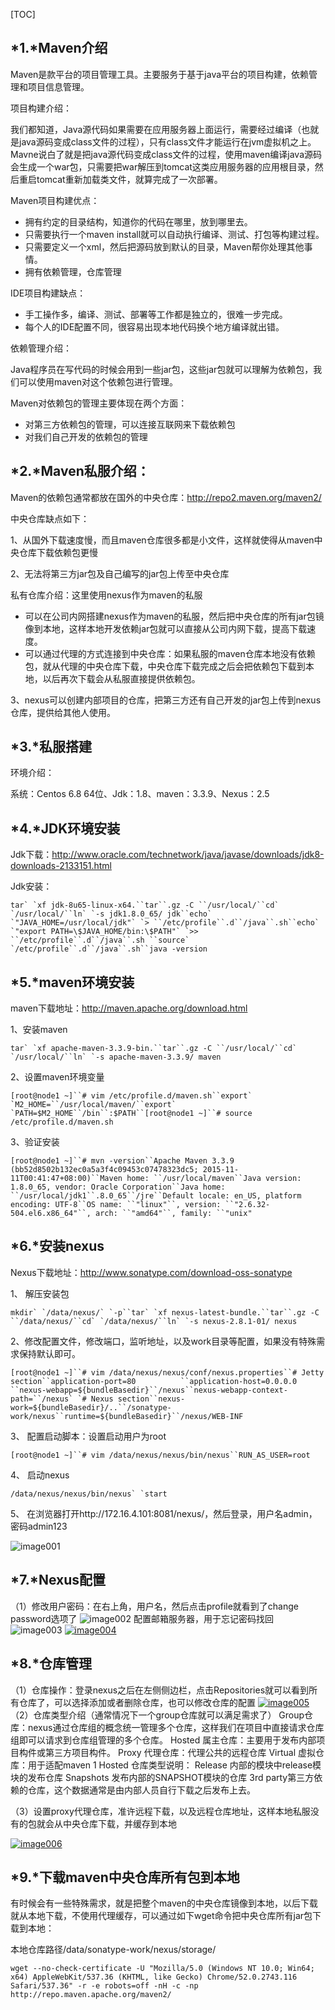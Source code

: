 [TOC]

## *1.*Maven介绍

Maven是款平台的项目管理工具。主要服务于基于java平台的项目构建，依赖管理和项目信息管理。

项目构建介绍：

我们都知道，Java源代码如果需要在应用服务器上面运行，需要经过编译（也就是java源码变成class文件的过程），只有class文件才能运行在jvm虚拟机之上。Mavne说白了就是把java源代码变成class文件的过程，使用maven编译java源码会生成一个war包，只需要把war解压到tomcat这类应用服务器的应用根目录，然后重启tomcat重新加载类文件，就算完成了一次部署。

Maven项目构建优点：

- 拥有约定的目录结构，知道你的代码在哪里，放到哪里去。
- 只需要执行一个maven install就可以自动执行编译、测试、打包等构建过程。
- 只需要定义一个xml，然后把源码放到默认的目录，Maven帮你处理其他事情。
- 拥有依赖管理，仓库管理

IDE项目构建缺点：

- 手工操作多，编译、测试、部署等工作都是独立的，很难一步完成。
- 每个人的IDE配置不同，很容易出现本地代码换个地方编译就出错。

依赖管理介绍：

Java程序员在写代码的时候会用到一些jar包，这些jar包就可以理解为依赖包，我们可以使用maven对这个依赖包进行管理。

Maven对依赖包的管理主要体现在两个方面：

- 对第三方依赖包的管理，可以连接互联网来下载依赖包
- 对我们自己开发的依赖包的管理

## *2.*Maven私服介绍：

Maven的依赖包通常都放在国外的中央仓库：http://repo2.maven.org/maven2/

中央仓库缺点如下：

1、从国外下载速度慢，而且maven仓库很多都是小文件，这样就使得从maven中央仓库下载依赖包更慢

2、无法将第三方jar包及自己编写的jar包上传至中央仓库

私有仓库介绍：这里使用nexus作为maven的私服

- 可以在公司内网搭建nexus作为maven的私服，然后把中央仓库的所有jar包镜像到本地，这样本地开发依赖jar包就可以直接从公司内网下载，提高下载速度。
- 可以通过代理的方式连接到中央仓库：如果私服的maven仓库本地没有依赖包，就从代理的中央仓库下载，中央仓库下载完成之后会把依赖包下载到本地，以后再次下载会从私服直接提供依赖包。

3、nexus可以创建内部项目的仓库，把第三方还有自己开发的jar包上传到nexus仓库，提供给其他人使用。

## *3.*私服搭建

环境介绍：

系统：Centos 6.8 64位、Jdk：1.8、maven：3.3.9、Nexus：2.5

## *4.*JDK环境安装

Jdk下载：http://www.oracle.com/technetwork/java/javase/downloads/jdk8-downloads-2133151.html

Jdk安装：

```
tar` `xf jdk-8u65-linux-x64.``tar``.gz -C ``/usr/local/``cd` `/usr/local/``ln` `-s jdk1.8.0_65/ jdk``echo` `"JAVA_HOME=/usr/local/jdk"` `> ``/etc/profile``.d``/java``.sh``echo` `"export PATH=\$JAVA_HOME/bin:\$PATH"` `>> ``/etc/profile``.d``/java``.sh ``source` `/etc/profile``.d``/java``.sh``java -version
```

## *5.*maven环境安装

maven下载地址：http://maven.apache.org/download.html

1、安装maven

```
tar` `xf apache-maven-3.3.9-bin.``tar``.gz -C ``/usr/local/``cd` `/usr/local/``ln` `-s apache-maven-3.3.9/ maven
```

2、设置maven环境变量

```
[root@node1 ~]``# vim /etc/profile.d/maven.sh``export` `M2_HOME=``/usr/local/maven/``export` `PATH=$M2_HOME``/bin``:$PATH``[root@node1 ~]``# source /etc/profile.d/maven.sh
```

3、验证安装

```
[root@node1 ~]``# mvn -version``Apache Maven 3.3.9 (bb52d8502b132ec0a5a3f4c09453c07478323dc5; 2015-11-11T00:41:47+08:00)``Maven home: ``/usr/local/maven``Java version: 1.8.0_65, vendor: Oracle Corporation``Java home: ``/usr/local/jdk1``.8.0_65``/jre``Default locale: en_US, platform encoding: UTF-8``OS name: ``"linux"``, version: ``"2.6.32-504.el6.x86_64"``, arch: ``"amd64"``, family: ``"unix"
```

## *6.*安装nexus

Nexus下载地址：http://www.sonatype.com/download-oss-sonatype

1、 解压安装包

```
mkdir` `/data/nexus/` `-p``tar` `xf nexus-latest-bundle.``tar``.gz -C ``/data/nexus/``cd` `/data/nexus/``ln` `-s nexus-2.8.1-01/ nexus
```

2、修改配置文件，修改端口，监听地址，以及work目录等配置，如果没有特殊需求保持默认即可。

```
[root@node1 ~]``# vim /data/nexus/nexus/conf/nexus.properties``# Jetty section``application-port=80          ``application-host=0.0.0.0       ``nexus-webapp=${bundleBasedir}``/nexus``nexus-webapp-context-path=``/nexus` `# Nexus section``nexus-work=${bundleBasedir}/..``/sonatype-work/nexus``runtime=${bundleBasedir}``/nexus/WEB-INF
```

3、 配置启动脚本：设置启动用户为root

```
[root@node1 ~]``# vim /data/nexus/nexus/bin/nexus``RUN_AS_USER=root
```

4、 启动nexus

```
/data/nexus/nexus/bin/nexus` `start
```

5、 在浏览器打开http://172.16.4.101:8081/nexus/，然后登录，用户名admin，密码admin123

![image001](Maven.assets/image0011.png)

## *7.*Nexus配置

（1）修改用户密码：在右上角，用户名，然后点击profile就看到了change password选项了
 ![image002](Maven.assets/image0021.png)
 配置邮箱服务器，用于忘记密码找回
 ![image003](Maven.assets/image0031.png)
 [![image004](Maven.assets/image0041.png)](http://www.fblinux.com/wp-content/uploads/2016/09/image0041.png)

## *8.*仓库管理

（1）仓库操作：登录nexus之后在左侧侧边栏，点击Repositories就可以看到所有仓库了，可以选择添加或者删除仓库，也可以修改仓库的配置
 [![image005](Maven.assets/image0051.png)](http://www.fblinux.com/wp-content/uploads/2016/09/image0051.png)
 （2）仓库类型介绍（通常情况下一个group仓库就可以满足需求了）
 Group仓库：nexus通过仓库组的概念统一管理多个仓库，这样我们在项目中直接请求仓库组即可以请求到仓库组管理的多个仓库。
 Hosted 属主仓库：主要用于发布内部项目构件或第三方项目构件。
 Proxy 代理仓库：代理公共的远程仓库
 Virtual 虚拟仓库：用于适配maven 1
 Hosted 仓库类型说明：
 Release 内部的模块中release模块的发布仓库
 Snapshots 发布内部的SNAPSHOT模块的仓库
 3rd party第三方依赖的仓库，这个数据通常是由内部人员自行下载之后发布上去。

（3）设置proxy代理仓库，准许远程下载，以及远程仓库地址，这样本地私服没有的包就会从中央仓库下载，并缓存到本地

[![image006](Maven.assets/image0061.png)](http://www.fblinux.com/wp-content/uploads/2016/09/image0061.png)

## *9.*下载maven中央仓库所有包到本地

有时候会有一些特殊需求，就是把整个maven的中央仓库镜像到本地，以后下载就从本地下载，不使用代理缓存，可以通过如下wget命令把中央仓库所有jar包下载到本地：

本地仓库路径/data/sonatype-work/nexus/storage/

```
wget --no-check-certificate -U "Mozilla/5.0 (Windows NT 10.0; Win64; x64) AppleWebKit/537.36 (KHTML, like Gecko) Chrome/52.0.2743.116 Safari/537.36" -r -e robots=off -nH -c -np http://repo.maven.apache.org/maven2/
```